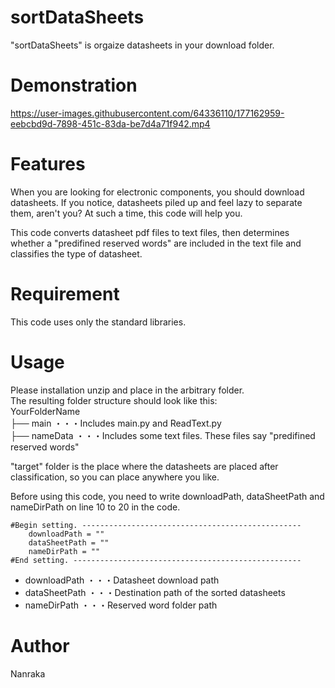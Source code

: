 # sortDataSheets

"sortDataSheets" is orgaize datasheets in your download folder.

# Demonstration

https://user-images.githubusercontent.com/64336110/177162959-eebcbd9d-7898-451c-83da-be7d4a71f942.mp4

# Features

When you are looking for electronic components, you should download datasheets. If you notice, datasheets piled up and feel lazy to separate them, aren't you? At such a time, this code will help you. 

This code converts datasheet pdf files to text files, then determines whether a "predifined reserved words" are included in the text file and classifies the type of datasheet.

# Requirement

This code uses only the standard libraries.

# Usage
Please installation unzip and place in the arbitrary folder.  
The resulting folder structure should look like this:  
    YourFolderName  
    ├── main ・・・Includes main.py and ReadText.py    
    ├── nameData ・・・Includes some text files. These files say "predifined reserved words"  

"target" folder is the place where the datasheets are placed after classification, so you can place anywhere you like.


Before using this code, you need to write downloadPath, dataSheetPath and nameDirPath on line 10 to 20 in the code.

```
#Begin setting. -------------------------------------------------  
    downloadPath = ""  
    dataSheetPath = ""  
    nameDirPath = ""  
#End setting. ---------------------------------------------------
```

* downloadPath ・・・Datasheet download path  
* dataSheetPath ・・・Destination path of the sorted datasheets  
* nameDirPath ・・・Reserved word folder path   


# Author

Nanraka
